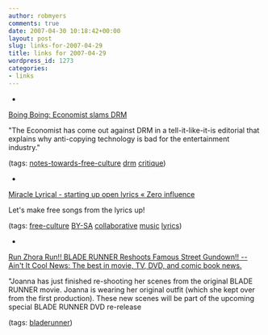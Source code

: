 ```yaml
---
author: robmyers
comments: true
date: 2007-04-30 10:18:42+00:00
layout: post
slug: links-for-2007-04-29
title: links for 2007-04-29
wordpress_id: 1273
categories:
- links
---
```


  

  *   


[Boing Boing: Economist slams DRM](http://www.boingboing.net/2007/04/28/economist_slams_drm.html)

  


"The Economist has come out against DRM in a tell-it-like-it-is editorial that explains why anti-copying technology is bad for the entertainment industry."

  


(tags: [notes-towards-free-culture](http://del.icio.us/robmyers/notes-towards-free-culture) [drm](http://del.icio.us/robmyers/drm) [critique](http://del.icio.us/robmyers/critique))

  

  

  *   


[Miracle Lyrical - starting up open lyrics « Zero influence](http://zeroinfluence.wordpress.com/2007/04/29/miracle-lyrical-starting-up-open-lyrics/)

  


Let's make free songs from the lyrics up!

  


(tags: [free-culture](http://del.icio.us/robmyers/free-culture) [BY-SA](http://del.icio.us/robmyers/BY-SA) [collaborative](http://del.icio.us/robmyers/collaborative) [music](http://del.icio.us/robmyers/music) [lyrics](http://del.icio.us/robmyers/lyrics))

  

  

  *   


[Run Zhora Run!! BLADE RUNNER Reshoots Famous Street Gundown!! -- Ain't It Cool News: The best in movie, TV, DVD, and comic book news.](http://www.aintitcool.com/node/32449)

  


"Joanna has just finished re-shooting her scenes from the original BLADE RUNNER movie. Joanna is wearing her original outfit (which she kept over from the first production). These new scenes will be part of the upcoming special BLADE RUNNER DVD re-release

  


(tags: [bladerunner](http://del.icio.us/robmyers/bladerunner))

  

  
  


